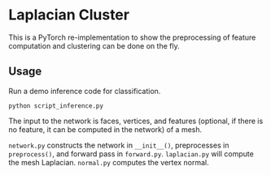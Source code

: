 # Laplacian Cluster
This is a PyTorch re-implementation to show the preprocessing of feature computation and clustering can be done on the fly.

## Usage
Run a demo inference code for classification.
```
python script_inference.py
```

The input to the network is faces, vertices, and features (optional, if there is no feature, it can be computed in the network) of a mesh. 

`network.py` constructs the network in `__init__()`, preprocesses in `preprocess()`, and forward pass in `forward.py`. `laplacian.py` will compute the mesh Laplacian. `normal.py` computes the vertex normal. 